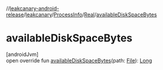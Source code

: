//[leakcanary-android-release](../../../../index.md)/[leakcanary](../../index.md)/[ProcessInfo](../index.md)/[Real](index.md)/[availableDiskSpaceBytes](available-disk-space-bytes.md)

# availableDiskSpaceBytes

[androidJvm]\
open override fun [availableDiskSpaceBytes](available-disk-space-bytes.md)(path: [File](https://developer.android.com/reference/kotlin/java/io/File.html)): [Long](https://kotlinlang.org/api/latest/jvm/stdlib/kotlin/-long/index.html)

